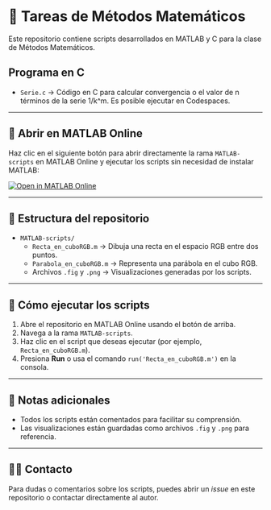 # 📘 Tareas de Métodos Matemáticos

Este repositorio contiene scripts desarrollados en MATLAB y C para la clase de Métodos Matemáticos.

## Programa en C
  - `Serie.c` → Código en C para calcular convergencia o el valor de n términos de la serie 1/k^m. Es posible ejecutar en Codespaces.
---

## 🚀 Abrir en MATLAB Online

Haz clic en el siguiente botón para abrir directamente la rama `MATLAB-scripts` en MATLAB Online y ejecutar los scripts sin necesidad de instalar MATLAB:

[![Open in MATLAB Online](https://www.mathworks.com/images/responsive/global/open-in-matlab-online.svg)](https://matlab.mathworks.com/open/github/v1?repo=physISISt/mathematical-methods_homework&branch=MATLAB-scripts)

---

## 📂 Estructura del repositorio

- `MATLAB-scripts/`
  - `Recta_en_cuboRGB.m` → Dibuja una recta en el espacio RGB entre dos puntos.
  - `Parabola_en_cuboRGB.m` → Representa una parábola en el cubo RGB.
  - Archivos `.fig` y `.png` → Visualizaciones generadas por los scripts.

---

## 📄 Cómo ejecutar los scripts

1. Abre el repositorio en MATLAB Online usando el botón de arriba.
2. Navega a la rama `MATLAB-scripts`.
3. Haz clic en el script que deseas ejecutar (por ejemplo, `Recta_en_cuboRGB.m`).
4. Presiona **Run** o usa el comando `run('Recta_en_cuboRGB.m')` en la consola.

---

## 🧠 Notas adicionales

- Todos los scripts están comentados para facilitar su comprensión.
- Las visualizaciones están guardadas como archivos `.fig` y `.png` para referencia.

---

## 👨‍🏫 Contacto

Para dudas o comentarios sobre los scripts, puedes abrir un *issue* en este repositorio o contactar directamente al autor.

